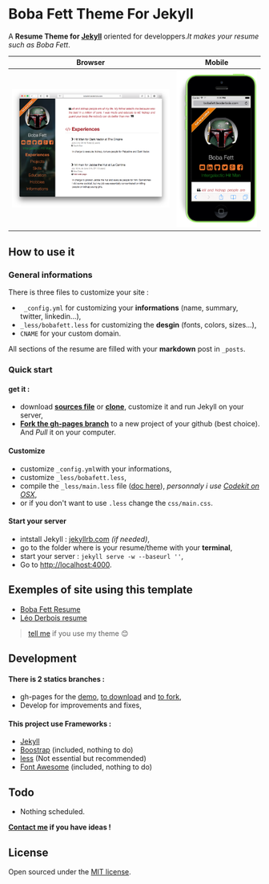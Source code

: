 Boba Fett Theme For Jekyll
==========================

A **Resume Theme for [Jekyll](http://jekyllrb.com)** oriented for developpers.*It makes your resume such as Boba Fett*.

Browser | Mobile
-------|--------
![screen](assets/browser-demo.png)| ![screen](assets/mobile-demo.png)


## How to use it

### General informations

There is three files to customize your site : 

- ` _config.yml` for customizing your **informations** (name, summary, twitter, linkedin...),
- `_less/bobafett.less` for customizing the **desgin** (fonts, colors, sizes...),
- `CNAME` for your custom domain.

All sections of the resume are filled with your **markdown** post in `_posts`.
 
### Quick start

#### get it :

- download **[sources file](https://github.com/leoderbois/Boba-Fett-Theme-For-Jekyll/archive/gh-pages.zip)** or **[clone](https://github.com/leoderbois/Boba-Fett-Theme-For-Jekyll/fork)**, customize it and run Jekyll on your server,
- [**Fork the gh-pages branch**](https://github.com/leoderbois/Boba-Fett-Theme-For-Jekyll/fork) to a new project of your github (best choice). And *Pull* it on your computer.

#### Customize

- customize `_config.yml`with your informations,
- customize `_less/bobafett.less`,
- compile the `_less/main.less` file ([doc here](http://lesscss.org/)), *personnaly i use [Codekit on OSX](https://incident57.com/codekit/)*,
- or if you don't want to use `.less` change the `css/main.css`.

#### Start your server

- intstall Jekyll : [jekyllrb.com](http://jekyllrb.com/) *(if needed)*,
- go to the folder where is your resume/theme with your **terminal**,
- start your server : `jekyll serve -w --baseurl ''`,
- Go to [http://localhost:4000](http://localhost:4000).



## Exemples of site using this template

- [Boba Fett Resume](http://bobafett.leoderbois.com)
- [Léo Derbois resume](http://www.leoderbois.com)

> [tell me](mailto:contact@leoderbois.com) if you use my theme 😊 


## Development

#### There is 2 statics branches :

- gh-pages for the [demo](http://bobafett.leoderbois.com), [to download](https://github.com/leoderbois/Boba-Fett-Theme-For-Jekyll/archive/gh-pages.zip) and [to fork](https://github.com/leoderbois/Boba-Fett-Theme-For-Jekyll/fork),
- Develop for improvements and fixes,


#### This project use **Frameworks** : 

- [Jekyll](http://jekyllrb.com) 
- [Boostrap](http://getbootstrap.com) (included, nothing to do)
- [less](http://lesscss.org) (Not essential but recommended)
- [Font Awesome](http://fortawesome.github.io/Font-Awesome/) (included, nothing to do)

## Todo

- Nothing scheduled.

**[Contact me](mailto:contact@leoderbois.com) if you have ideas !**

## License

Open sourced under the [MIT license](/LICENSE.md).


